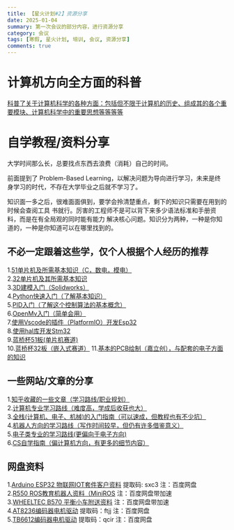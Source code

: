 ```yaml
---
title: 【星火计划#2】资源分享
date: 2025-01-04
summary: 第一次会议的部分内容，进行资源分享
category: 会议
tags: [寒假, 星火计划, 培训, 会议, 资源分享]
comments: true
---
```


# 计算机方向全方面的科普

[科普了关于计算机科学的各种方面：包括但不限于计算机的历史、组成其的各个重要模块、计算机科学中的重要思想等等等等](https://www.bilibili.com/video/BV1EW411u7th/)

# 自学教程/资料分享

大学时间那么长，总要找点东西去浪费（消耗）自己的时间。

前面提到了 Problem-Based Learning，以解决问题为导向进行学习，未来是终身学习的时代，不存在大学毕业之后就不学习了。

知识面一多之后，很难面面俱到，要学会拎清楚重点，剩下的知识只需要在用到的时候会查阅工具 书就行。厉害的工程师不是可以背下来多少语法标准和手册资料，而是在有全局观的同时能有能力 解决核心问题。知识分为两种，一种是你知道的，一种是你知道可以在哪里找到的。

## 不必一定跟着这些学，仅个人根据个人经历的推荐

1.[51单片机及所需基本知识（C，数电，模电）](https://www.bilibili.com/video/BV1Mb411e7re/?spm_id_from=333.999.0.0)  
2.[32单片机及其所需基本知识](https://www.bilibili.com/video/BV1th411z7sn/?spm_id_from=333.999.0.0)  
3.[3D建模入门（Solidworks）](https://www.bilibili.com/video/BV1iw411Z7HZ/?spm_id_from=333.999.0.0&vd_source=db07d314ac48ea1cd9657c125adbaeae)  
4.[Python快速入门（了解基本知识）](https://www.bilibili.com/video/BV1d54y1g7db/?spm_id_from=333.999.0.0)  
5.[PID入门（了解这个控制算法的基本概念）](https://www.bilibili.com/video/BV1B54y1V7hp/?spm_id_from=333.999.0.0)  
6.[OpenMv入门（简单会用）](https://www.bilibili.com/video/BV1b14y1q7ip/?spm_id_from=333.999.0.0)  
7.[使用Vscode的插件（PlatformIO）开发Esp32](https://www.bilibili.com/video/BV1tv411w74d/?spm_id_from=333.999.0.0&vd_source=db07d314ac48ea1cd9657c125adbaeae)  
8.[使用hal库开发Stm32](https://www.bilibili.com/video/BV12v4y1y7uV/?spm_id_from=333.999.0.0&vd_source=db07d314ac48ea1cd9657c125adbaeae)  
9.[蓝桥杯51板(单片机赛道)](https://www.bilibili.com/video/BV1TR4y1k7iz/?spm_id_from=333.337.search-card.all.click)  
10.[蓝桥杯32板（嵌入式赛道）](https://www.bilibili.com/video/BV1GhHrenEGt/?spm_id_from=333.337.search-card.all.click) 11.[基本的PCB绘制（嘉立创），与配套的电子方面的知识](https://www.bilibili.com/video/BV1At421h7Ui/?spm_id_from=333.1387.favlist.content.click)

## 一些网站/文章的分享

1.[知乎收藏的一些文章（学习路线/职业规划）](https://www.zhihu.com/collection/936130174?page=1)  
2.[计算机专业学习路线（难度高，学成后收获也大）](https://hackway.org/docs/cs/intro)  
3.[全栈(计算机、电子、机械)的入门指南（可以速成，但教程也有不少坑）](https://maindraster.github.io/zero2hero/)  
4.[机器人方向的学习路线（写作时间较早，但仍有许多借鉴意义）](https://www.robook.org/blog/ys)  
5.[电子类专业的学习路线(更偏向于电子方向)](https://blog.csdn.net/physicsexpert/article/details/129309886?spm=1001.2014.3001.5501)  
6.[CS自学指南（偏计算机方向，有更多的细节内容）](https://csdiy.wiki/)

## 网盘资料

1.[Arduino ESP32 物联网IOT套件客户资料](https://pan.baidu.com/s/1GxkNRdZRI9okkxYlXGPa9A) 提取码: sxc3 注：百度网盘  
2.[R550 ROS教育机器人资料（MiniROS](https://pan.baidu.com/s/12TylzT8zJQ8dvbZ4pX-4qA) 注：百度网盘带加速  
3.[WHEELTEC B570 平衡小车附送资料](https://pan.baidu.com/s/1igIu6VU-7f1i702oJFCTrQ) 注：百度网盘带加速  
4.[AT8236编码器电机驱动](https://pan.baidu.com/s/14rBl4zx3pioJWQdlVZkUvA) 提取码：ftjj 注：百度网盘  
5.[TB6612编码器电机驱动](https://pan.baidu.com/s/11J6jtNVG-tDYqo52DjAWKQ) 提取码：qcir 注：百度网盘
